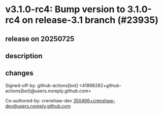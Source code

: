 # v3.1.0-rc4: Bump version to 3.1.0-rc4 on release-3.1 branch (#23935)

## release on 20250725
## description
## changes
Signed-off-by: github-actions[bot] <41898282+github-actions[bot]@users.noreply.github.com>  

Co-authored-by: crenshaw-dev <a href="mailto:350466+crenshaw-dev@users.noreply.github.com">350466+crenshaw-dev@users.noreply.github.com</a>

